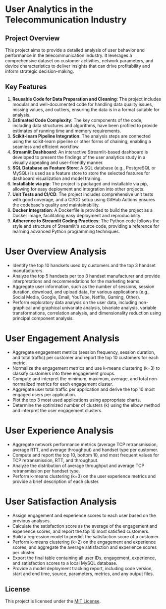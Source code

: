 # User Analytics in the Telecommunication Industry

## Project Overview
This project aims to provide a detailed analysis of user behavior and performance in the telecommunication industry. It leverages a comprehensive dataset on customer activities, network parameters, and device characteristics to deliver insights that can drive profitability and inform strategic decision-making.

## Key Features
1. **Reusable Code for Data Preparation and Cleaning**: The project includes modular and well-documented code for handling data quality issues, missing values, and outliers, ensuring the data is in a format suitable for analysis.
2. **Estimated Code Complexity**: The key components of the code, including data structures and algorithms, have been profiled to provide estimates of running time and memory requirements.
3. **Scikit-learn Pipeline Integration**: The analysis steps are connected using the scikit-learn pipeline or other forms of chaining, enabling a seamless and efficient workflow.
4. **Streamlit Dashboard**: An interactive Streamlit-based dashboard is developed to present the findings of the user analytics study in a visually appealing and user-friendly manner.
5. **SQL Database as Feature Store**: A SQL database (e.g., PostgreSQL or MySQL) is used as a feature store to store the selected features for dashboard visualization and model training.
6. **Installable via pip**: The project is packaged and installable via pip, allowing for easy deployment and integration into other projects.
7. **Unit Tests and CI/CD**: The project includes comprehensive unit tests with good coverage, and a CI/CD setup using GitHub Actions ensures the codebase's quality and maintainability.
8. **Docker Integration**: A Dockerfile is provided to build the project as a Docker image, facilitating easy deployment and reproducibility.
9. **Adherence to Streamlit Coding Practices**: The Python code follows the style and structure of Streamlit's source code, providing a reference for learning advanced Python programming techniques.

# User Overview Analysis
   - Identify the top 10 handsets used by customers and the top 3 handset manufacturers.
   - Analyze the top 5 handsets per top 3 handset manufacturer and provide interpretations and recommendations for the marketing teams.
   - Aggregate user information, such as the number of sessions, session duration, download, and upload data, for various applications (e.g., Social Media, Google, Email, YouTube, Netflix, Gaming, Other).
   - Perform exploratory data analysis on the user data, including non-graphical and graphical univariate analysis, bivariate analysis, variable transformations, correlation analysis, and dimensionality reduction using principal component analysis.

# User Engagement Analysis
   - Aggregate engagement metrics (session frequency, session duration, and total traffic) per customer and report the top 10 customers for each metric.
   - Normalize the engagement metrics and use k-means clustering (k=3) to classify customers into three engagement groups.
   - Compute and interpret the minimum, maximum, average, and total non-normalized metrics for each engagement cluster.
   - Aggregate user total traffic per application and derive the top 10 most engaged users per application.
   - Plot the top 3 most used applications using appropriate charts.
   - Determine the optimized number of clusters (k) using the elbow method and interpret the user engagement clusters.

# User Experience Analysis
   - Aggregate network performance metrics (average TCP retransmission, average RTT, and average throughput) and handset type per customer.
   - Compute and report the top 10, bottom 10, and most frequent values for TCP retransmission, RTT, and throughput.
   - Analyze the distribution of average throughput and average TCP retransmission per handset type.
   - Perform k-means clustering (k=3) on the user experience metrics and provide a brief description of each cluster.

# User Satisfaction Analysis
   - Assign engagement and experience scores to each user based on the previous analyses.
   - Calculate the satisfaction score as the average of the engagement and experience scores, and report the top 10 most satisfied customers.
   - Build a regression model to predict the satisfaction score of a customer.
   - Perform k-means clustering (k=2) on the engagement and experience scores, and aggregate the average satisfaction and experience scores per cluster.
   - Export the final table containing all user IDs, engagement, experience, and satisfaction scores to a local MySQL database.
   - Provide a model deployment tracking report, including code version, start and end time, source, parameters, metrics, and any output files.

## License
This project is licensed under the [MIT License](LICENSE).

